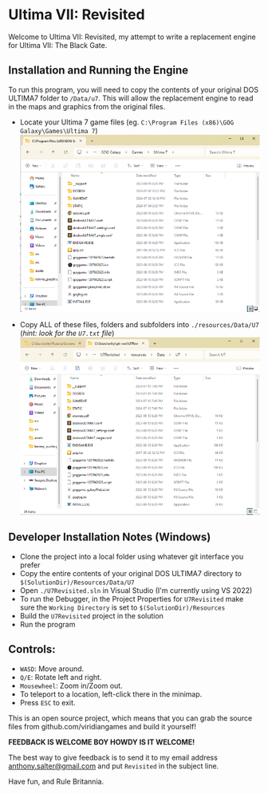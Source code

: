 
# Ultima VII: Revisited

Welcome to Ultima VII: Revisited, my attempt to write a replacement engine for Ultima VII: The Black Gate.

## Installation and Running the Engine

To run this program, you will need to copy the contents of your original DOS ULTIMA7 folder to `/Data/u7`.  This
will allow the replacement engine to read in the maps and graphics from the original files.

- Locate your Ultima 7 game files (eg. `C:\Program Files (x86)\GOG Galaxy\Games\Ultima 7`)
![Typical GoG U7 folder](./screenshots/install-1.png)

- Copy ALL of these files, folders and subfolders into `./resources/Data/U7` (*hint: look for the `U7.txt` file*)
![Project U7 Data folder](./screenshots/install-2.png)


## Developer Installation Notes (Windows)

- Clone the project into a local folder using whatever git interface you prefer
- Copy the entire contents of your original DOS ULTIMA7 directory to `$(SolutionDir)/Resources/Data/U7`
- Open `./U7Revisited.sln` in Visual Studio (I'm currently using VS 2022)
- To run the Debugger, in the Project Properties for `U7Revisited` make sure the `Working Directory` is set to `$(SolutionDir)/Resources`
- Build the `U7Revisited` project in the solution
- Run the program

## Controls:

- `WASD`:  Move around.
- `Q/E`:  Rotate left and right.
- `Mousewheel`:  Zoom in/Zoom out.
- To teleport to a location, left-click there in the minimap.
- Press `ESC` to exit.

This is an open source project, which means that you can grab the source files from github.com/viridiangames and
build it yourself!

**FEEDBACK IS WELCOME BOY HOWDY IS IT WELCOME!** 

The best way to give feedback is to send it to my email address anthony.salter@gmail.com and put `Revisited` in
the subject line.

Have fun, and Rule Britannia.
